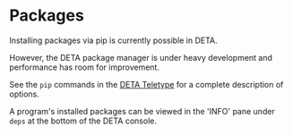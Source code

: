 # Packages

Installing packages via pip is currently possible in DETA.

However, the DETA package manager is under heavy development and performance has room for improvement.

See the `pip` commands in the [DETA Teletype](./teletype.md) for a complete description of options.

A program's installed packages can be viewed in the 'INFO' pane under `deps` at the bottom of the DETA console.
